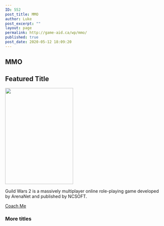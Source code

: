 ```yaml
---
ID: 552
post_title: MMO
author: Luke
post_excerpt: ""
layout: page
permalink: http://game-aid.ca/wp/mmo/
published: true
post_date: 2020-05-12 18:09:20
---
```

<h2>MMO</h2>		
			<h2>Featured Title</h2>		
										<img width="220" height="311" src="http://game-aid.ca/wp/wp-content/uploads/2020/04/220px-Gw2-boxfront.png" alt="" srcset="http://game-aid.ca/wp/wp-content/uploads/2020/04/220px-Gw2-boxfront.png 220w, http://game-aid.ca/wp/wp-content/uploads/2020/04/220px-Gw2-boxfront-212x300.png 212w" sizes="(max-width: 220px) 100vw, 220px" />											
		<p>Guild Wars 2 is a massively multiplayer online role-playing game developed by ArenaNet and published by NCSOFT. </p>		
			<a href="/wp/fps-coaches" role="button">
						Coach Me
					</a>
			<h3>More titles</h3>		
			<a href="/wp/fps-coaches" role="button">
					</a>
			<a href="/wp/fps-coaches" role="button">
					</a>
			<a href="/wp/fps-coaches" role="button">
					</a>